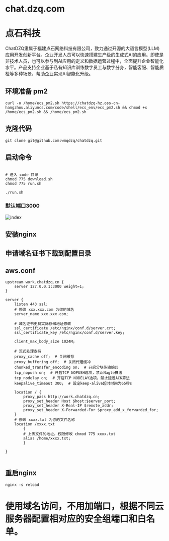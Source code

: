 # chat.dzq.com

# 点石科技
ChatDZQ隶属于福建点石网络科技有限公司，致力通过开源的大语言模型(LLM)应用开发创新平台。企业开发人员可以快速搭建生产级的生成式AI的应用。即使是非技术人员，也可以参与到AI应用的定义和数据运营过程中，全面提升企业智能化水平。产品支持企业基于私有知识库训练数字员工与数字分身，智能客服、智能质检等多种场景，帮助企业实现AI智能化升级。


## 环境准备 pm2
```shell
curl -o /home/ecs_pm2.sh https://chatdzq-hz.oss-cn-hangzhou.aliyuncs.com/code/shell/ecs_env/ecs_pm2.sh && chmod +x /home/ecs_pm2.sh && /home/ecs_pm2.sh

```

## 克隆代码
```shell
git clone git@github.com:wmqdzq/chatdzq.git
```

## 启动命令
```shell

# 进入 code 目录
chmod 775 download.sh
chmod 775 run.sh

./run.sh

```
### 默认端口3000


![index](./images/index.png)



## 安装nginx
## 申请域名证书下载到配置目录

## aws.conf
```shell
upstream work.chatdzq.cn {  
    server 127.0.0.1:3000 weight=1;
}

server {
    listen 443 ssl;
    # 修改 xxx.xxx.com 为你的域名
    server_name xxx.xxx.com;

    # 域名证书更具实际存储地址修改
    ssl_certificate /etc/nginx/conf.d/server.crt;
    ssl_certificate_key /etc/nginx/conf.d/server.key;

    client_max_body_size 1024M;

    # 流式处理支持
    proxy_cache off;  # 关闭缓存
    proxy_buffering off;  # 关闭代理缓冲
    chunked_transfer_encoding on;  # 开启分块传输编码
    tcp_nopush on;  # 开启TCP NOPUSH选项，禁止Nagle算法
    tcp_nodelay on;  # 开启TCP NODELAY选项，禁止延迟ACK算法
    keepalive_timeout 300;  # 设定keep-alive超时时间为65秒s

    location / {
		proxy_pass http://work.chatdzq.cn;
		proxy_set_header Host $host:$server_port;
		proxy_set_header X-Real-IP $remote_addr;
        proxy_set_header X-Forwarded-For $proxy_add_x_forwarded_for;
    }
    # 修改 xxxx.txt 为你的文件名称
    location /xxxx.txt
        {
        # 上传文件的地址。权限修改 chmod 775 xxxx.txt
        alias /home/xxxx.txt;
        }

}


```

## 重启nginx 
```shell
nginx -s reload
```

# 使用域名访问，不用加端口，根据不同云服务器配置相对应的安全组端口和白名单。